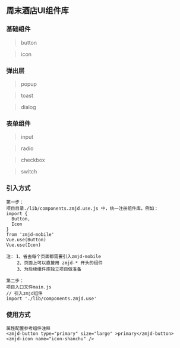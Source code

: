 ## 周末酒店UI组件库

### 基础组件
> button

> icon

### 弹出层
> popup

> toast

> dialog

### 表单组件
> input 

> radio

> checkbox 

> switch

### 引入方式
```
第一步：
项目目录./lib/components.zmjd.use.js 中，统一注册组件库，例如：
import {
  Button,
  Icon
}
from 'zmjd-mobile'
Vue.use(Button)
Vue.use(Icon)

注: 1、省去每个页面都需要引入zmjd-mobile
    2、页面上可以直接用 zmjd-* 开头的组件
    3、为后续组件库独立项目做准备

第二步：
项目入口文件main.js
// 引入zmjd组件
import './lib/components.zmjd.use'
```
### 使用方式
```
属性配置参考组件注释
<zmjd-button type="primary" size="large" >primary</zmjd-button>
<zmjd-icon name="icon-shanchu" />


```
